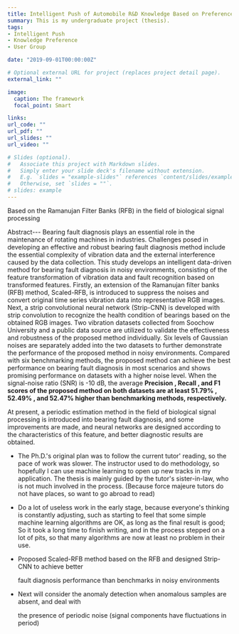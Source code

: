 ```yaml
---
title: Intelligent Push of Automobile R&D Knowledge Based on Preference and User Group
summary: This is my undergraduate project (thesis).
tags:
- Intelligent Push
- Knowledge Preference
- User Group

date: "2019-09-01T00:00:00Z"

# Optional external URL for project (replaces project detail page).
external_link: ""

image:
  caption: The framework
  focal_point: Smart

links:
url_code: ""
url_pdf: ""
url_slides: ""
url_video: ""

# Slides (optional).
#   Associate this project with Markdown slides.
#   Simply enter your slide deck's filename without extension.
#   E.g. `slides = "example-slides"` references `content/slides/example-slides.md`.
#   Otherwise, set `slides = ""`.
# slides: example
---
```


Based on the Ramanujan Filter Banks (RFB) in the field of biological signal processing 

Abstract--- Bearing fault diagnosis plays an essential role in the maintenance of rotating machines in industries. Challenges posed in developing an effective and robust bearing fault diagnosis method include the essential complexity of vibration data and the external interference caused by the data collection. This study develops an intelligent data-driven method for bearing fault diagnosis in noisy environments, consisting of the feature transformation of vibration data and fault recognition based on transformed features. Firstly, an extension of the Ramanujan filter banks (RFB) method, Scaled-RFB, is introduced to suppress the noises and convert original time series vibration data into representative RGB images. Next, a strip convolutional neural network (Strip-CNN) is developed with strip convolution to recognize the health condition of bearings based on the obtained RGB images. Two vibration datasets collected from Soochow University and a public data source are utilized to validate the effectiveness and robustness of the proposed method individually. Six levels of Gaussian noises are separately added into the two datasets to further demonstrate the performance of the proposed method in noisy environments. Compared with six benchmarking methods, the proposed method can achieve the best performance on bearing fault diagnosis in most scenarios and shows promising performance on datasets with a higher noise level. When the signal-noise ratio (SNR) is    -10    dB, the average    **Precision   ,    Recall   , and    F1    scores of the proposed method on both datasets are at least    51.79%   ,    52.49%   , and    52.47%    higher than benchmarking methods, respectively.** 

At present, a periodic estimation method in the field of biological signal processing is introduced into bearing fault diagnosis, and some improvements are made, and neural networks are designed according to the characteristics of this feature, and better diagnostic results are obtained.

- The Ph.D.'s original plan was to follow the current tutor' reading, so the pace of work was slower. The instructor used to do methodology, so hopefully I can use machine learning to open up new tracks in my application. The thesis is mainly guided by the tutor's sister-in-law, who is not much involved in the process. (Because force majeure tutors do not have places, so want to go abroad to read)

- Do a lot of useless work in the early stage, because everyone's thinking is constantly adjusting, such as starting to feel that some simple machine learning algorithms are OK, as long as the final result is good; So it took a long time to finish writing, and in the process stepped on a lot of pits, so that many algorithms are now at least no problem in their use.

- Proposed Scaled-RFB method based on the RFB and designed Strip-CNN to achieve better

  fault diagnosis performance than benchmarks in noisy environments

- Next will consider the anomaly detection when anomalous samples are absent, and deal with

  the presence of periodic noise (signal components have fluctuations in period)





